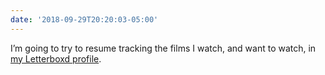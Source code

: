 ```yaml
---
date: '2018-09-29T20:20:03-05:00'
---
```

I’m going to try to resume tracking the films I watch, and want to watch, in [my Letterboxd profile](https://letterboxd.com/aviflax/).
